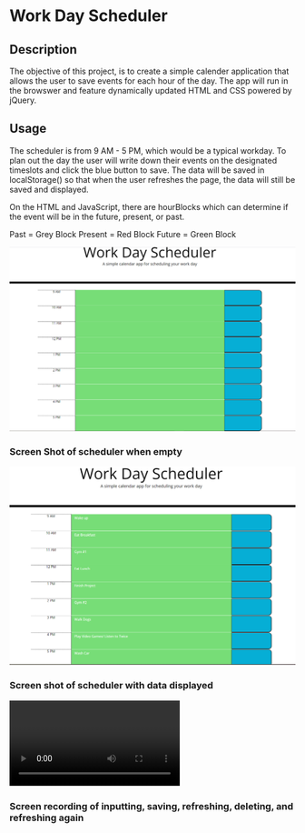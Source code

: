 # Work Day Scheduler

## Description
The objective of this project, is to create a simple calender application that allows the user to save events for each hour of the day. The app will run in the browswer and feature dynamically updated HTML and CSS powered by jQuery.

## Usage
The scheduler is from 9 AM - 5 PM, which would be a typical workday. To plan out the day the user will write down their events on the designated timeslots and click the blue button to save. The data will be saved in localStorage() so that when the user refreshes the page, the data will still be saved and displayed. 

On the HTML and JavaScript, there are hourBlocks which can determine if the event will be in the future, present, or past. 

Past = Grey Block
Present = Red Block
Future = Green Block


![alt text](assets/scheduler1.PNG)
### Screen Shot of scheduler when empty

![alt text](assets/scheduler2.PNG)
### Screen shot of scheduler with data displayed

![alt text](assets/Scheduler3.webm)
### Screen recording of inputting, saving, refreshing, deleting, and refreshing again